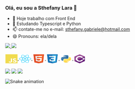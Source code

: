 ### Olá, eu sou a Sthefany Lara 👋

- 🔭 Hoje trabalho com Front End 
- 🌱 Estudando Typescript e Python 
- 📫 contate-me no e-mail: sthefany.gabriele@hotmail.com
- 😄 Pronouns: ela/dela


<div >
  <a href="https://github.com/SthefanyLara">
  <img height="180em" src="https://github-readme-stats.vercel.app/api?username=SthefanyLara&show_icons=true&theme=dracula&include_all_commits=true&count_private=true"/>
  <img height="180em" src="https://github-readme-stats.vercel.app/api/top-langs/?username=SthefanyLara&layout=compact&langs_count=7&theme=dracula"/>
</div>
  <div style="display: inline_block"><br>
  <img align="center" alt="Rafa-Js" height="30" width="40" src="https://raw.githubusercontent.com/devicons/devicon/master/icons/javascript/javascript-plain.svg">
  <img align="center" alt="Rafa-React" height="30" width="40" src="https://raw.githubusercontent.com/devicons/devicon/master/icons/react/react-original.svg">
  <img align="center" alt="Rafa-HTML" height="30" width="40" src="https://raw.githubusercontent.com/devicons/devicon/master/icons/html5/html5-original.svg">
  <img align="center" alt="Rafa-CSS" height="30" width="40" src="https://raw.githubusercontent.com/devicons/devicon/master/icons/css3/css3-original.svg">
  <img align="center" alt="Rafa-Python" height="30" width="40" src="https://raw.githubusercontent.com/devicons/devicon/master/icons/python/python-original.svg">
  <img align="center" alt="Rafa-Csharp" height="30" width="40" src="https://raw.githubusercontent.com/devicons/devicon/master/icons/csharp/csharp-original.svg">
 
</div>
  <br />
  <div >
  <a   align="center" href="https://instagram.com/sthe.laraa/" target="_blank"><img src="https://img.shields.io/badge/-Instagram-%23E4405F?style=for-the-badge&logo=instagram&logoColor=white" target="_blank"></a>
  <a   align="center"  href = "mailto:sthefany.gabriele@hotmail.com"><img src="https://img.shields.io/badge/-Gmail-%23333?style=for-the-badge&logo=gmail&logoColor=white" target="_blank"></a>
  <a   align="center" href="https://www.linkedin.com/in/sthefanylara/target="_blank"><img src="https://img.shields.io/badge/-LinkedIn-%230077B5?style=for-the-badge&logo=linkedin&logoColor=white" target="_blank"></a> 
  
  </div>
  
   ![Snake animation](https://github.com/rafaballerini/SthefanyLara/blob/output/github-contribution-grid-snake.svg)

